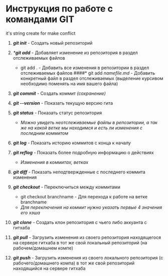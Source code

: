 # Инструкция по работе с командами GIT

it's string create for make conflict

1. _**git init**_ - Создать новый репозиторий

2. _***git add**_ - Добавляет изменение из репозитория в раздел отслеживаемых файлов
    * git add . - Добавить все изменения в репозитории в раздел отслеживаемых файлов
    ####* git add *namefile.md* - Добавить конкретный файл в раздел отслеживаемых (выделение курсивом необходимо поменять на имя вашего файла)
 
3. _**git commit**_ - Создать коммит *(сохранение)*

4. _**git --version**_ - Показать текущую версию гита

5. _**git status**_ - Показать статус репозитория
    * *Можно увидеть неотслеживаемые файлы в репозитории, а так же на какой ветке мы находимся и есть ли изменения с последним коммитом*

6. _**git log**_ - Показать историю коммитов с конца к началу

7. _**git reflog**_ - Показать более подробную информацию о действиях 
    * *Изменения в коммитах, ветках*

8. _**git diff**_ - Показать неподтвержденные с последнего коммита изменения

9. _**git checkout**_ - Переключиться между коммитами
    * git checkout branchname - Для перехода к работе на ветке branchname
    * *Для переключения на коммит нужно указать первые 4 значения его хэша*

10. _**git clone**_ - Создать клон репозитория с чьего либо аккуанта с гитхаба

11. _**git pull**_ - Загрузить изменения из своего репозитория находящегося на сервере гитхаба в тот же свой локальный репозиторий (на рабочем/домашнем компе)  

12. _**git push**_ - Загрузить изменения из своего локального репозитория (с рабочего/домашнего компа) в тот же свой репозиторий находящийся на сервере гитхаба

